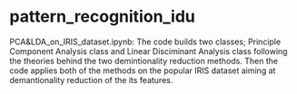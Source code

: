 # pattern_recognition_idu
PCA&LDA_on_IRIS_dataset.ipynb:
The code builds two classes; Principle Component Analysis class and Linear Disciminant Analysis class following the theories behind the two demintionality reduction methods. Then the code applies both of the methods on the popular IRIS dataset aiming at demantionality reduction of the its features.
